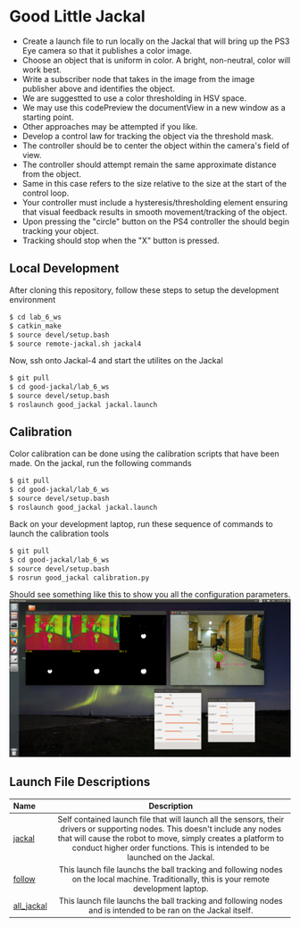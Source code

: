 # Good Little Jackal

- Create a launch file to run locally on the Jackal that will bring up the PS3 Eye camera so that it publishes a color image.
- Choose an object that is uniform in color. A bright, non-neutral, color will work best.
- Write a subscriber node that takes in the image from the image publisher above and identifies the object.
 - We are suggestted to use a color thresholding in HSV space.
 - We may use this codePreview the documentView in a new window as a starting point.
 - Other approaches may be attempted if you like.
- Develop a control law for tracking the object via the threshold mask.
- The controller should be to center the object within the camera's field of view.
- The controller should attempt remain the same approximate distance from the object.
- Same in this case refers to the size relative to the size at the start of the control loop.
- Your controller must include a hysteresis/thresholding element ensuring that visual feedback results in smooth movement/tracking of the object.
- Upon pressing the "circle" button on the PS4 controller the should begin tracking your object.
- Tracking should stop when the "X" button is pressed.

## Local Development

After cloning this repository, follow these steps to setup the development environment
```
$ cd lab_6_ws
$ catkin_make
$ source devel/setup.bash
$ source remote-jackal.sh jackal4
```

Now, ssh onto Jackal-4 and start the utilites on the Jackal

```
$ git pull
$ cd good-jackal/lab_6_ws
$ source devel/setup.bash
$ roslaunch good_jackal jackal.launch
```

## Calibration

Color calibration can be done using the calibration scripts that have been made. On the jackal, run the following commands

```
$ git pull
$ cd good-jackal/lab_6_ws
$ source devel/setup.bash
$ roslaunch good_jackal jackal.launch
```

Back on your development laptop, run these sequence of commands to launch the calibration tools

```
$ git pull
$ cd good-jackal/lab_6_ws
$ source devel/setup.bash
$ rosrun good_jackal calibration.py
```

Should see something like this to show you all the configuration parameters.
![calibration window](images/ball_lock.png)

## Launch File Descriptions

Name|Description
:---|:---:
[jackal](lab_6_ws/src/good_jackal/launch/jackal.launch)|Self contained launch file that will launch all the sensors, their drivers or supporting nodes. This doesn't include any nodes that will cause the robot to move, simply creates a platform to conduct higher order functions. This is intended to be launched on the Jackal.
[follow](lab_6_ws/src/good_jackal/launch/follow.launch)|This launch file launchs the ball tracking and following nodes on the local machine. Traditionally, this is your remote development laptop.
[all_jackal](lab_6_ws/src/good_jackal/launch/all_jackal.launch)|This launch file launchs the ball tracking and following nodes and is intended to be ran on the Jackal itself.
